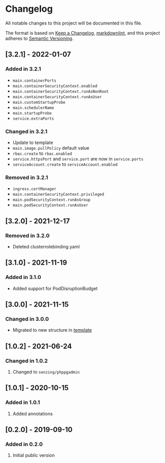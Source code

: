 # Changelog

All notable changes to this project will be documented in this file.

The format is based on [Keep a Changelog](https://keepachangelog.com/en/1.0.0/),
[markdownlint](https://dlaa.me/markdownlint/),
and this project adheres to [Semantic Versioning](https://semver.org/spec/v2.0.0.html).

## [3.2.1] - 2022-01-07

### Added in 3.2.1

- `main.containerPorts`
- `main.containerSecurityContext.enabled`
- `main.containerSecurityContext.runAsNonRoot`
- `main.containerSecurityContext.runAsUser`
- `main.customStartupProbe`
- `main.schedulerName`
- `main.startupProbe`
- `service.extraPorts`

### Changed in 3.2.1

- Update to template
- `main.image.pullPolicy` default value
- `rbac.create` to `rbac.enabled`
- `service.httpsPort` and `service.port` are now in `service.ports`
- `serviceAccount.create` to `serviceAccount.enabled`

### Removed in 3.2.1

- `ingress.certManager`
- `main.containerSecurityContext.privileged`
- `main.podSecurityContext.runAsGroup`
- `main.podSecurityContext.runAsUser`

## [3.2.0] - 2021-12-17

### Removed in 3.2.0

- Deleted clusterrolebinding.yaml

## [3.1.0] - 2021-11-19

### Added in 3.1.0

- Added support for PodDisruptionBudget

## [3.0.0] - 2021-11-15

### Changed in 3.0.0

- Migrated to new structure in [template](https://github.com/Senzing/charts/tree/master/template)

## [1.0.2] - 2021-06-24

### Changed in 1.0.2

1. Changed to `senzing/phppgadmin`

## [1.0.1] - 2020-10-15

### Added in 1.0.1

1. Added annotations

## [0.2.0] - 2019-09-10

### Added in 0.2.0

1. Initial public version
